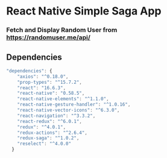 # React Native Simple Saga App
### Fetch and Display Random User from https://randomuser.me/api/
## Dependencies
```javascript
"dependencies": {
    "axios": "^0.18.0",
    "prop-types": "^15.7.2",
    "react": "16.6.3",
    "react-native": "0.58.5",
    "react-native-elements": "^1.1.0",
    "react-native-gesture-handler": "^1.0.16",
    "react-native-vector-icons": "^6.3.0",
    "react-navigation": "^3.3.2",
    "react-redux": "^6.0.1",
    "redux": "^4.0.1",
    "redux-actions": "^2.6.4",
    "redux-saga": "^1.0.2",
    "reselect": "^4.0.0"
  }
```
